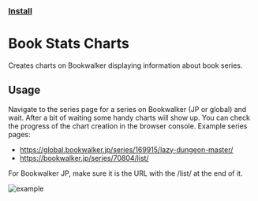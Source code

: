 ### [Install](https://raw.githubusercontent.com/MarvNC/Book-Stats-Charts/main/release-dates.user.js)
# Book Stats Charts
 Creates charts on Bookwalker displaying information about book series.
 
## Usage
 Navigate to the series page for a series on Bookwalker (JP or global) and wait. After a bit of waiting some handy charts will show up. You can check the progress of the chart creation in the browser console.
 Example series pages: 
 - https://global.bookwalker.jp/series/169915/lazy-dungeon-master/
 - https://bookwalker.jp/series/70804/list/
 
 For Bookwalker JP, make sure it is the URL with the /list/ at the end of it.

![example](https://i.fiery.me/IwP49.png)

